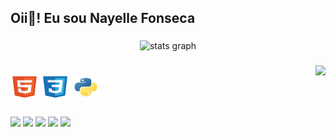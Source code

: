 <h2 align="left">Oii👋! Eu sou Nayelle Fonseca</h2>

###

<div align="center">
  <img src="https://github-readme-stats.vercel.app/api?username=Nekuch-py&hide_title=false&hide_rank=false&show_icons=true&include_all_commits=true&count_private=true&disable_animations=false&theme=dracula&locale=en&hide_border=false" height="150" alt="stats graph"  />
</div>

###

<img align="right" height="150" src="https://i.gifer.com/E2R4.gif"  />

###

<div style="display: inline_block"><br>
  <img align="center" alt="Elle-HTML" height="35" width="45" src="https://raw.githubusercontent.com/devicons/devicon/master/icons/html5/html5-original.svg">
  <img align="center" alt="Elle-CSS" height="35" width="45" src="https://raw.githubusercontent.com/devicons/devicon/master/icons/css3/css3-original.svg">
  <img align="center" alt="Elle-Python" height="35" width="45" src="https://raw.githubusercontent.com/devicons/devicon/master/icons/python/python-original.svg">
</div>

##

<div align="left">
  <a href="https://www.youtube.com/channel/UC_-uuuZbY0AAt9CViNzvc-Q" target="_blank"><img src="https://img.shields.io/badge/YouTube-FF0000?style=for-the-badge&logo=youtube&logoColor=white" height="35" target="_blank"></a>
  <a href="https://instagram.com/elle._.sanca" target="_blank"><img src="https://img.shields.io/badge/-Instagram-%23E4405F?style=for-the-badge&logo=instagram&logoColor=white" height="35" target="_blank"></a>
  <a href="https://www.twitch.tv/elle._.sanca" target="_blank"><img src="https://img.shields.io/badge/Twitch-9146FF?style=for-the-badge&logo=twitch&logoColor=white" height="35" target="_blank"></a>
  <a href="https://www.linkedin.com/in/Nayelle Fonseca-45875016a" target="_blank"><img src="https://img.shields.io/badge/-LinkedIn-%230077B5?style=for-the-badge&logo=linkedin&logoColor=white" height= "35" target="_blank"></a> 
  <a href=https://www.outlook.com/nnayelle@outlook.com target="_blank"><img src="https://img.shields.io/badge/-Outlook-%230078D4?style=for-the-badge&logo=Outlook&logoColor=White" height="35" target=_blank"></a>
</div>

###

<br clear="both">

###
